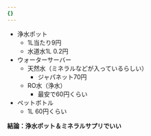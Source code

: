 ```yaml
---
{}
---
```

  

- 浄水ポット
    - 1L当たり9円
    - 水道水1L 0.2円
- ウォーターサーバー
    - 天然水（ミネラルなどが入っているらしい）
        - ジャパネット70円
    - RO水（浄水）
        - 最安で60円くらい
- ペットボトル
    - 1L 60円くらい

**結論：浄水ポット＆ミネラルサプリでいい**